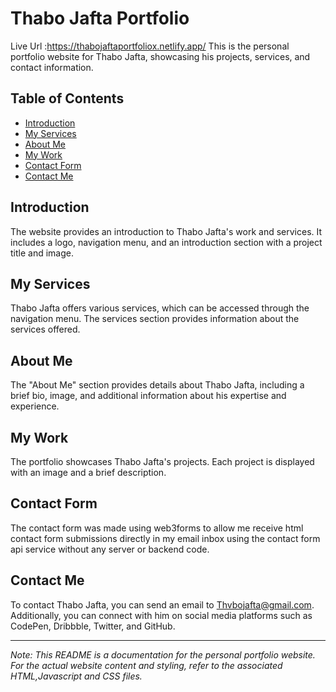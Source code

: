 # Thabo Jafta Portfolio
Live Url :https://thabojaftaportfoliox.netlify.app/
This is the personal portfolio website for Thabo Jafta, showcasing his projects, services, and contact information.


## Table of Contents

- [Introduction](#introduction)
- [My Services](#my-services)
- [About Me](#about-me)
- [My Work](#my-work)
- [Contact Form](#contact-form)
- [Contact Me](#contact-me)


## Introduction

The website provides an introduction to Thabo Jafta's work and services. It includes a logo, navigation menu, and an introduction section with a project title and image.

## My Services

Thabo Jafta offers various services, which can be accessed through the navigation menu. The services section provides information about the services offered.

## About Me

The "About Me" section provides details about Thabo Jafta, including a brief bio, image, and additional information about his expertise and experience.

## My Work

The portfolio showcases Thabo Jafta's projects. Each project is displayed with an image and a brief description.

## Contact Form

The contact form was made using web3forms to allow me receive html contact form submissions directly in my email inbox using the contact form api service without any server or backend code.

## Contact Me

To contact Thabo Jafta, you can send an email to [Thvbojafta@gmail.com](mailto:Thvbojafta@gmail.com). Additionally, you can connect with him on social media platforms such as CodePen, Dribbble, Twitter, and GitHub.

---
*Note: This README is a documentation for the personal portfolio website. For the actual website content and styling, refer to the associated HTML,Javascript and CSS files.*
